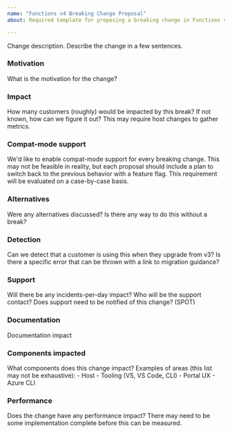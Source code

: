 ```yaml
---
name: "Functions v4 Breaking Change Proposal"
about: Required template for proposing a breaking change in Functions v4. See https://github.com/Azure/Azure-Functions/discussions/1909 for details.

---
```


Change description. Describe the change in a few sentences.

### Motivation
What is the motivation for the change?

### Impact
How many customers (roughly) would be impacted by this break? If not known, how can we figure it out? This may require host changes to gather metrics.

### Compat-mode support
We'd like to enable compat-mode support for every breaking change. This may not be feasible in reality, but each proposal should include a plan to switch back to the previous behavior with a feature flag. This requirement will be evaluated on a case-by-case basis.

### Alternatives
Were any alternatives discussed? Is there any way to do this without a break?

### Detection
Can we detect that a customer is using this when they upgrade from v3? Is there a specific error that can be thrown with a link to migration guidance?

### Support
Will there be any incidents-per-day impact? Who will be the support contact? Does support need to be notified of this change? (SPOT)

### Documentation
Documentation impact

### Components impacted
What components does this change impact? Examples of areas (this list may not be exhaustive):
	- Host
	- Tooling (VS, VS Code, CLI)
	- Portal UX
	- Azure CLI

### Performance
Does the change have any performance impact? There may need to be some implementation complete before this can be measured.

